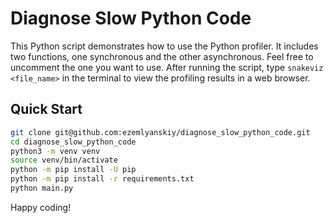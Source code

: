 # Diagnose Slow Python Code

This Python script demonstrates how to use the Python profiler. It includes two functions, one synchronous and the other asynchronous. Feel free to uncomment the one you want to use. After running the script, type `snakeviz <file_name>` in the terminal to view the profiling results in a web browser.

## Quick Start

```bash
git clone git@github.com:ezemlyanskiy/diagnose_slow_python_code.git
cd diagnose_slow_python_code
python3 -m venv venv
source venv/bin/activate
python -m pip install -U pip
python -m pip install -r requirements.txt
python main.py
```

Happy coding!
